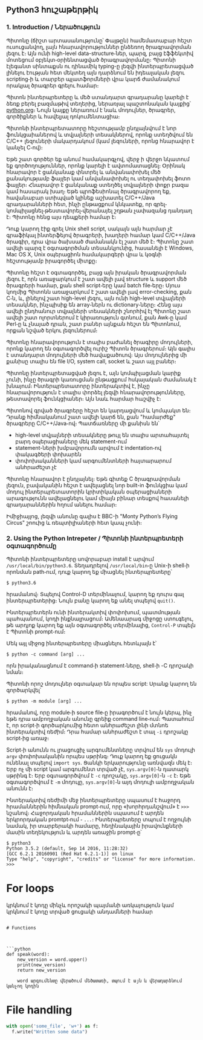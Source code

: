 Python3 հուշաթերթիկ
----------------
### 1. Introduction / Ներածություն

Պիտոնը (ճիշտ արտասանությունը՝ Փայթըն) համեմատաբար հեշտ ուսուցանվող, լայն հնարավորություններ ընձեռող ծրագրավորման լեզու է։ Այն ունի high-level data-structure֊ներ, պարզ, բայց էֆֆեկտիվ մոտեցում օբյեկտ֊օրիենտացված ծրագրավորմանը։ Պիտոնի էլեգանտ սինտաքսն ու դինամիկ typing-ը լեզվի ինտերպրետացված լինելու էության հետ մեկտեղ այն դարձնում են իդեալական լեզու scripting֊ի և տարբեր պլատֆորմների վրա կարճ ժամանակում որակյալ ծրագրեր գրելու համար։

Պիտոն ինտերպրետերը և մեծ ստանդարտ գրադարանը կարելի է ձեռք բերել բազմաթիվ տեղերից, ներառյալ պաշտոնական կայքից՝ [python.org](https://www.python.org/)։ Նույն կայքը ներառում է նաև մոդուլներ, ծրագրեր, գործիքներ և հավելյալ դոկումենտացիա։ 

Պիտոնի ինտերպրետատորը հեշտությամբ ընդլայնվում է նոր ֆունկցաիաներով և տվյալների տեսակներով, որոնք ստեղծվում են C/C++ լեզուների մակարդակում (կամ լեզուների, որոնց հնարավոր է կանչել C֊ով)։

Եթե շատ գործեր եք անում համակարգչով, վերջ ի վերջո նկատում եք գործողություններ, որոնք կարելի է ավտոմատացնել։ Օրինակ հնարավոր է ցանկանաք փնտրել և անվանափոխել մեծ քանակությամբ ֆայլեր կամ անվանափոխել ու տեղափոխել ֆոտո ֆայլեր։ Հնարավոր է ցանկանաք ստեղծել տվյալների փոքր բազա կամ հասարակ խաղ։ Եթե պրոֆեսիոնալ ծրագրավորող եք, հավանաբար ստիպված կլինեք աշխատել C/C++/Java գրադարանների հետ, ինչի ընթացքում կնկատեք, որ գրել֊կոմպիլացնել֊թեստավորել֊վերանայել շղթան չափազանց դանդաղ է։ Պիտոնը հենց այս դեպքերի համար է։ 

Դուք կարող էիք գրել Unix shell script, սակայն այն հարմար չէ գրաֆիկալ ինտերֆեյով ծրագրերի, խաղերի համար կամ C/C++/Java ծրագիր, դրա վրա ծախսած ժամանակն էլ շատ մեծ է։ Պիտոնը շատ ավելի պարզ է օգտագործման տեսանկյունից, հասանելի է Windows, Mac OS X, Unix օպերացիոն համակարգերի վրա և կօգնի հեշտությամբ իրագործել միտքը։

Պիտոնը հեշտ է օգտագործել, բայց այն իրական ծրագրավորման լեզու է, որն առաջարկում է շատ ավելի լավ structure և support մեծ ծրագրերի համար, քան shell script֊երը կամ batch file֊երը։ Մյուս կողմից Պիտոնն առաջարկում է շատ ավելի լավ error-checking, քան C֊ն, և, լինելով շատ high-level լեզու, այն ունի high-level տվյալների տեսակներ, ինչպիսիք են array֊ներն ու dictionary֊ները։ Հենց այս ավելի ընդհանուր տվյալների տեսակների շնորհիվ էլ Պիտոնը շատ ավելի շատ ոլորտներում է կիրառություն գտնում, քան Awk֊ը կամ Perl֊ը և չնայած դրան, շատ բաներ այնքան հեշտ են Պիտոնում, որքան նշված երկու լեզուներում։ 

Պիտոնը հնարավորություն է տալիս բաժանել ծրագիրը մոդուլների, որոնք կարող են օգտագործվել ուրիշ Պիտոն ծրագրերում։ Այն գալիս է ստանդարտ մոդուլների մեծ հավաքածուով։ Այս մոդուլներից մի քանիսը տալիս են file I/O, system call, socket և շատ այլ բաներ։ 

Պիտոնը ինտերպրետացված լեզու է, այն կոմպիլացման կարիք չունի, ինչը ծրագրի կառուցման ընթացքում հսկայական ժամանակ է խնայում։ Ինտերպրետատորը ինտերակտիվ է, ինչը հնարավորություն է տալիս փորձել լեզվի հնարավորությունները, թեստավորել ֆունկցիաներ։ Այն նաև հարմար հաշվիչ է։

Պիտոնով գրված ծրագրերը հեշտ են կարդացվում և կոմպակտ են։ Դրանք հիմնականում շատ ավելի կարճ են, քան "համարժեք" ծրագրերը C/C++/Java֊ով։ Պատճառները մի քանիսն են՝
- high-level տվյալների տեսակները թույլ են տալիս արտահայտել բարդ օպերացիաները մեկ statement-ում
- statement-ների խմբավորումն արվում է indentation֊ով փակագծերի փոխարեն
- փոփոխականների կամ արգումենտների հայտարարում անհրաժեշտ չէ

Պիտոնը հնարավոր է ընդլայնել։ Եթե գիտեք C ծրագրավորման լեզուն, բավականին հեշտ է ավելացնել նոր built-in ֆունկցիա կամ մոդուլ ինտերպրետատորին կրիտիկական օպերացիաների արագությունն ավելացնելու կամ միայն բինար տեսքով հասանելի գրադարաններին հղում անելու համար։ 

Իմիջիայլոց, լեզվի անունը գալիս է BBC-ի "Monty Python’s Flying Circus" շոուից և ռեպտիլիաների հետ կապ չունի։

### 2. Using the Python Intrepeter /  Պիտոնի ինտերպրետերի օգտագործումը

Պիտոնի ինտերպրետերը սովորաբար install է արվում ```/usr/local/bin/python3.6```. Տեղադրելով ```/usr/local/bin```֊ը Unix-ի shell֊ի որոնման path֊ում, դուք կարող եք միացնել ինտերպրետերը՝
```
$ python3.6
```
հրամանով։ Տպելով Control-D տերմինալում, կարող եք դուրս գալ ինտերպրետերից։ Նույն բանը կարող եք անել տպելով ```quit()```.

Ինտերպրետերն ունի ինտերակտիվ փոփոխում, պատմության պահպանում, կոդի ինքնալրացում։ Ամենաարագ միջոցը ստուգելու, թե արդյոք կարող եք այն օգտագործել տերմինալից, ```Control-P``` տպելն է Պիտոնի prompt֊ում։

Մեկ այլ միջոց ինտերպրետերը միացնելու հետևյալն է՝
```
$ python -c command [arg] ...
```
որն իրականացնում է command֊ի statement֊ները, shell֊ի -C դրոշակի նման։ 

Պիտոնի որոշ մոդուլներ օգտակար են որպես script: Սրանք կարող են գործարկվել՝
```
$ python -m module [arg] ...
```
հրամանով, որը module֊ի source file֊ը իրագործում է նույն կերպ, ինչ եթե դրա ամբողջական անունը գրեիք command line֊ում։ Պատահում է, որ script֊ի գործարկումից հետո անհրաժեշտ լինի մտնոե ինտերակտիվ ռեժիմ։ Դրա համար անհրաժեշտ է տալ ```-i``` դրոշակը script֊ից առաջ։

Script֊ի անունն ու լրացուցիչ արգումենտները տրվում են ```sys``` մոդուլի ```argv``` փոփոխականին որպես սթրինգ։ Դուք կարող եք ցուցակն ունենալ տպելով ```import sys```. Ցանկի երկարությունը առնվազն մեկ է։ Երբ ոչ մի script կամ արգումենտ տրված չէ, ```sys.argv[0]```֊ն դատարկ սթրինգ է։ Երբ օգտագործվում է ```-c``` դրոշակը, ```sys.argv[0]```-ն ```-c``` է։ Եթե օգտագործվում է ```-m``` մոդուլը, ```sys.argv[0]```֊ն այդ մոդուլի ամբողջական անունն է։ 

Ինտերակտիվ ռեժիմի մեջ ինտերպրետերը սպասում է հաջորդ հրամաններին հիմնական prompt֊ում, որը «խորհրդանշվում» է ```>>>``` նշանով։ Հաջորդական հրամաններին սպասում է արդեն երկրորդական promtpt֊ում ֊ ```...```։ Ինտերպրետերը տպում է ողջույնի նամակ, իր տարբերակի համարը, հեղինակային իրավունքների մասին տեղեկություն և արդեն առաջին prompt֊ը՝
```
$ python3
Python 3.5.2 (default, Sep 14 2016, 11:28:32) 
[GCC 6.2.1 20160901 (Red Hat 6.2.1-1)] on linux
Type "help", "copyright", "credits" or "license" for more information.
>>>
```
 

# For loops

կրկնում է կոդը մինչև որոշակի պայմանի առկայություն կամ
կրկնում է կոդը տրված ցուցակի անդամների համար

```

# Functions



```python
def speak(word):
	new_version = word.upper()
	print(new_version)
	return new_version

	word արգումենտը վերածում մեծատառի, տպում է այն և վերադարձնում կանչող կոդին

```

# File handling

```python
with open('some_file', 'w+') as f:
  f.write("Written some data")

```
